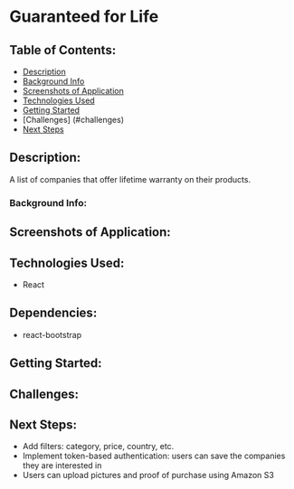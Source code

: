 # Guaranteed for Life

## Table of Contents:
- [Description](#description)
- [Background Info](#background-info)
- [Screenshots of Application](#screenshots-of-application)
- [Technologies Used](#technologies-used)
- [Getting Started](#getting-started)
- [Challenges] (#challenges)
- [Next Steps](#next-steps)

## Description:
A list of companies that offer lifetime warranty on their products. 

### Background Info:

## Screenshots of Application:

## Technologies Used:
- React


## Dependencies:
- react-bootstrap

## Getting Started:

## Challenges:

## Next Steps: 
- Add filters: category, price, country, etc.
- Implement token-based authentication: users can save the companies they are interested in
- Users can upload pictures and proof of purchase using Amazon S3



